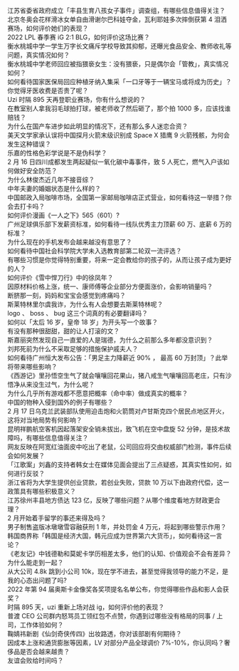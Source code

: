 江苏省委省政府成立「丰县生育八孩女子事件」调查组，有哪些信息值得关注？  
北京冬奥会花样滑冰女单自由滑谢尔巴科娃夺金，瓦利耶娃多次摔倒获第 4 泪洒赛场，如何评价她们的表现？  
2022 LPL 春季赛 iG 2:1 BLG，如何评价这场比赛？  
衡水桃城中学一学生万字长文痛斥学校导致其抑郁，还曝光食品安全、教师收礼等问题，真实情况如何？  
衡水桃城中学老师回应被指猥亵女生：没有猥亵，只是偶尔会「管教」，真实情况如何？  
如何看待国家医保局回应种植牙纳入集采「一口牙等于一辆宝马或将成为历史」？你觉得牙医收费是否贵了呢？  
Uzi 时隔 895 天再登职业赛场，你有什么想说的？  
在教室别人拿我羽毛球拍打球，被老师收了然后砸了，那个拍 1000 多，应该找谁赔钱？  
为什么在国产车进步如此明显的情况下，还有那么多人迷恋合资？  
美天文学家承认误将中国探月火箭末级识别成 Space X 猎鹰 9 火箭残骸，为何会发生这种错误？  
乐嘉的性格色彩学说是不是伪科学？  
2 月 16 日四川成都发生两起疑似一氧化碳中毒事件，致 5 人死亡，燃气入户该如何做好安全防范？  
为什么林俊杰近几年不接音综？  
中年夫妻的婚姻状态是什么样的？  
中国邮政入局咖啡市场，全国第一家邮局咖啡店正式营业，如何看待这一举措？你会去打卡吗？  
如何评价漫画《一人之下》565（601）?  
广州足球俱乐部下发薪资标准，如何看待一线队优秀主力顶薪 60 万、底薪 6 万的标准？  
为什么现在的手机发布会越来越没有意思了？  
如何看待中国社会科学院大学未入选教育部第二轮双一流评选？  
有哪些习惯是你觉得特别重要，将来一定会教给你的孩子的，从而让孩子成为更好的人？  
如何评价《雪中悍刀行》中的徐凤年？  
因原材料价格上涨，统一、康师傅等企业部分方便面涨价，会影响销量吗？  
断脐那一刻，妈妈和宝宝会感觉到疼痛吗？  
斯莱特林里尔虞我诈，为什么有人会想要去斯莱特林呢？  
logo 、 boss 、 bug 这三个词真的有必要翻译吗？  
如何以「太后 16 岁，皇帝 18 岁」为开头写一个故事？  
有没有那种很甜甜，甜的让人打滚的文？  
斯嘉丽突然发现自己一直爱的人是瑞德，为什么之前那么多年都没意识到？  
刘邦死前为什么不采取足够的措施保护戚夫人？  
如何看待广州恒大发布公告：「男足主力降薪近 90% ， 最高 60 万封顶」？此举将带来哪些影响？  
《西游记》里孙悟空生气了就会嚷嚷回花果山，猪八戒生气嚷嚷回高老庄，只有沙悟净从来没生过气，为什么呢？  
为什么几乎所有游戏都不愿意把概率（命中率）做成真实的概率？  
中国的物种入侵到国外的例子有哪些？  
2 月 17 日乌克兰武装部队使用迫击炮和火箭筒对卢甘斯克四个居民点地区开火，这将对当地局势有何影响？  
昆明祥鹏航空客机因起落架安全销未拔出，致飞机在空中盘旋 52 分钟，是技术故障吗，有哪些信息值得关注？  
网友反映在阿宽红油面皮中吃出了老鼠，公司回应将交由权威部门检测，事件后续会如何发展？  
「江歌案」刘鑫的支持者韩女士在媒体见面会提出了三点疑惑，其真实性如何，如何进行反驳？  
浙江省将为大学生提供创业贷款，若创业失败，贷款 10 万以下由政府代偿，这一政策具有哪些积极意义？  
江苏徐州丰县地方债达 123 亿，反映了哪些问题？从哪个维度看地方财政更合理？  
2 月开始着手留学的事还来得及吗？  
男子制售盗版冰墩墩雪容融获刑 1 年，并处罚金 4 万元，将起到哪些警示作用？  
韩国商界称「韩国是经济大国，韩元应成为世界第六大货币」，如何看待这一言论？  
《老友记》中钱德勒和莫妮卡学历相差太多，他们的认知、价值观会不会有差异？为什么能走到一起？  
从大公司 4.8k 跳到小公司 10k，现在学不进去，甚至觉得我领导的能力不足，是我的心态出问题了吗?  
2022 年第 94 届奥斯卡金像奖各奖项提名名单公布，你觉得哪些作品和影人会获奖？  
时隔 895 天，uzi 重新上场对战 ig，如何评价他的表现？  
普渡 CEO 公司群内怒骂员工领红包不点赞，你遇到过哪些没有格局的同事 / 上司，工作体验如何？  
鞠婧祎新剧《仙剑奇侠传四》出妆路透，你对该部剧有何期待？  
因成本上涨和通货膨胀等因素，LV 对部分产品全球调价 7%-10%，你认同吗？奢侈品是否会越来越贵？  
友谊会败给时间吗？  
